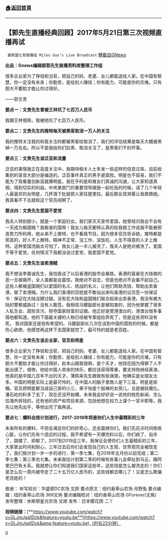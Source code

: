 ###  [:house:返回首頁](https://github.com/ourhimalayas/txt)
---

## 【郭先生直播经典回顾】2017年5月21日第三次视频直播再试
` 喜联盟七哥直播组 Miles Guo’s Live Broadcast` [轉載自GNews](https://gnews.org/zh-hans/1182559/)

**出品：****Gnews****编辑部郭先生直播资料库整理工作组**

很多企业家为了挣钱和当官，把自己的妈、老婆、女儿都能送给人家。在中国有智慧，你一定没有未来；你勤劳，是给别人赚钱；你有能力，可能是你的灾难。只有胆大不要脸才能让你过得好。

——郭文贵

**要点一：文贵先生曾被王林坑了七百万人民币**

我跟王林很熟，我被他坑了七百万人民币。

**要点二：文贵先生的推特每天被黑客取消一万人的关注**

我的推特关注我的和我关注的都被黑客给取消了，我们的评估结果是每天大概被黑掉一万左右。所以不是我给你们拉黑、取消关注了，是黑客们干的坏事。

**要点三：文贵先生谈泛亚和流量**

泛亚的事情我正在高度关注中，我期待相关人士多发一些这样的信息过来，目前收集到的录音大部分是编造的。泛亚事件真正的黑手是腐败。明星也不容易，我们不能为了观看量创新高就爆明星。我在乎的是和推友们真诚的沟通，让大家知道真相、得到切实的利益。中央某部门的重要领导跟我一起吃饭的时候，请了几个年轻人最喜欢的女明星，几杯酒下肚就把人家往屋里拉。最后那女孩哭着让我救救她。我真看不下去就和这个官员闹掰了。

**要点四：文贵先生爱国不爱党**

我夫人特别胆小，就是一个家庭妇女。我们家天天宣传爱国，她曾经问我会不会有一天成为叛国贼？我叛谁的国呀！我女儿每天都特认真的给我做工作说我不能被邪恶势力所利用，她从来不上推特，也不看我节目。因为很多官员告诉她，推特都是邪恶的，好人不上推特，精神不正常、没工作、没饭吃、人生不得意的人才上推特。这种爱国洗脑太可怕了，我女儿是一半儿被洗了，我夫人是绝对被洗了。爱国不等于爱党，任何情况下我都没说过爱党，我爱国不爱党。

**要点五：文贵先生谈卖港贼**

我不想谈李嘉诚先生，我怕我谈了以后香港的股市会暴跌。香港的富豪在大陆做的恶一旦被揭开，全人类都是会震惊。我绝对不自恋，但是也绝对不会看不起自己。这些人都被盗国贼们以爱国的名义、统战的名义，让他们帮助洗钱、帮助出卖香港，做了卖港贼。为什么我们香港的百姓就不敢站出来叫香港的议员签一份保证书：保证在大陆没嫖过娼，没有在大陆和盗国贼们联合起来出卖香港，我没有被大陆的警察威胁过！没有人敢签。我相信马健副部长是被陷害的，因为他掌握了很多人私生女、腐败贪污、掠夺国家财富的证据。他正好是管港澳台的，港澳台很多事情他都知道。他的下面最关键的人物已经被专案组给弄死了，但是这些资料没有死， 我对国家还是抱有希望的。马健副部长几次在谈到中国的腐败的时候，都是伤心欲绝，他感觉再这样下去国家就完了，最可怜的就是老百姓。

**要点六：文贵先生谈企业家、官员和明星**

很多企业家为了挣钱和当官，把自己的妈、老婆、女儿都能送给人家。在中国有智慧，你一定没有未来；你勤劳，是给别人赚钱；你有能力，可能是你的灾难。只有胆大不要脸才能让你过得好。赵本山跟我很熟，是个天才，他现在因为得罪了人不能出镜了，很惨。他给中国人带来的快乐，都应该获得尊重，要支持他继续表演，他真的是中国几百年不出的天才。薄熙来先生跟我有些渊源，他确实是女朋友太多。中国的明星实际上是最可怜的，在中国人的脑子里商人是下三滥，明星是尿桶。官员把明星都当成自己家的小三，章子怡是个挺棒的女孩儿，总是被妖魔化。潘石屹的料多了去了，现在还没开始爆。未来我会好好说一说他的桃色新闻、怎么往海外转钱的，还有他的资产和项目来源，包括他想在权力上谋个一官半职等。我先让他先出手，等他出完了我再说。

**要点七：爆料会按计划进行，****2017-2019****年将是你们人生中最精彩的三年**

未来所有的爆料，不但会满足你们的好奇心，还会震撼你们。我们先花点时间练练心脏，让你们先有个适应的过程，我不希望有一天爆完料以后，你们疯了、自杀了、跳楼了、抑郁了。2017到2019这三年，我保证会使你们人生最精彩的三年，大家拿出时间和耐心，三年过去后你们会发现自己的人生观、世界观完全被改变了。我们按计划一步一步的进行，第一季七集，在2018年五月份以前完成；第二季七集；第三季也七集。未来我估计到第二季的时候有些事儿会牵扯到马云，跟阿里巴巴有关系。我就想让你们知道我们国家这些年，这些钱是怎么被洗走的！你们是怎么在一周内被夺走了二十五万亿人民币的，这些钱都去哪儿了！又是怎么欺骗老百姓的！

致谢：
听写校对：华盛顿DC农场 文顾
要点原文：纽约香草山农场 月野兔
要点编辑：纽约香草山农场 369文驹
要点编辑校对：纽约香草山农场 GForever(文紫)
发布整理：休斯顿星光农场 文顺
发布：日本樱花团 二丫

**视频链接：**[**https://www.youtube.com/watch?v=GLJmJga1Dck&feature=youtu.be**](https://www.youtube.com/watch?v=GLJmJga1Dck&amp;feature=youtu.be)（时长22分钟）

0
